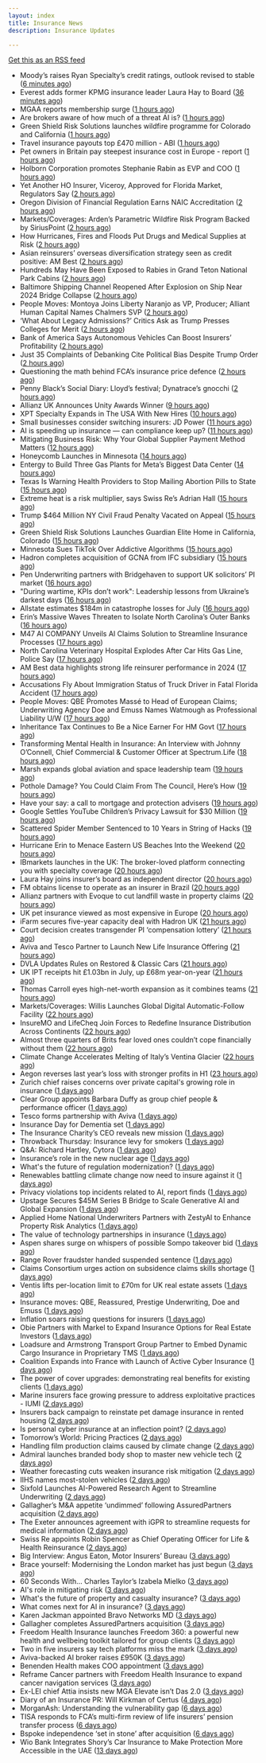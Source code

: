 ```yaml
---
layout: index
title: Insurance News
description: Insurance Updates

---
```


[Get this as an RSS feed](/insurance.rss)

<!-- news_marker starts -->
- Moody’s raises Ryan Specialty’s credit ratings, outlook revised to stable ([6 minutes ago](https://www.reinsurancene.ws/moodys-raises-ryan-specialtys-credit-ratings-outlook-revised-to-stable/))
- Everest adds former KPMG insurance leader Laura Hay to Board ([36 minutes ago](https://www.reinsurancene.ws/everest-adds-former-kpmg-insurance-leader-laura-hay-to-board/))
- MGAA reports membership surge ([1 hours ago](https://www.insurancebusinessmag.com/uk/news/breaking-news/mgaa-reports-membership-surge-547078.aspx))
- Are brokers aware of how much of a threat AI is? ([1 hours ago](https://www.insurancebusinessmag.com/uk/news/technology/are-brokers-aware-of-how-much-of-a-threat-ai-is-547077.aspx))
- Green Shield Risk Solutions launches wildfire programme for Colorado and California ([1 hours ago](https://www.reinsurancene.ws/green-shield-risk-solutions-launches-wildfire-programme-for-colorado-and-california/))
- Travel insurance payouts top £470 million - ABI ([1 hours ago](https://www.insurancebusinessmag.com/uk/news/travel/travel-insurance-payouts-top-470-million--abi-547076.aspx))
- Pet owners in Britain pay steepest insurance cost in Europe - report ([1 hours ago](https://www.insurancebusinessmag.com/uk/news/breaking-news/pet-owners-in-britain-pay-steepest-insurance-cost-in-europe--report-547074.aspx))
- Holborn Corporation promotes Stephanie Rabin as EVP and COO ([1 hours ago](https://www.reinsurancene.ws/holborn-corporation-promotes-stephanie-rabin-as-evp-and-coo/))
- Yet Another HO Insurer, Viceroy, Approved for Florida Market, Regulators Say ([2 hours ago](https://www.insurancejournal.com/news/southeast/2025/08/22/836624.htm))
- Oregon Division of Financial Regulation Earns NAIC Accreditation ([2 hours ago](https://www.insurancejournal.com/news/west/2025/08/22/836607.htm))
- Markets/Coverages: Arden’s Parametric Wildfire Risk Program Backed by SiriusPoint ([2 hours ago](https://www.insurancejournal.com/news/national/2025/08/22/836454.htm))
- How Hurricanes, Fires and Floods Put Drugs and Medical Supplies at Risk ([2 hours ago](https://www.insurancejournal.com/news/national/2025/08/22/836506.htm))
- Asian reinsurers’ overseas diversification strategy seen as credit positive: AM Best ([2 hours ago](https://www.reinsurancene.ws/asian-reinsurers-overseas-diversification-strategy-seen-as-credit-positive-am-best/))
- Hundreds May Have Been Exposed to Rabies in Grand Teton National Park Cabins ([2 hours ago](https://www.insurancejournal.com/news/west/2025/08/22/836172.htm))
- Baltimore Shipping Channel Reopened After Explosion on Ship Near 2024 Bridge Collapse ([2 hours ago](https://www.insurancejournal.com/news/east/2025/08/22/836627.htm))
- People Moves: Montoya Joins Liberty Naranjo as VP, Producer; Alliant Human Capital Names Chalmers SVP ([2 hours ago](https://www.insurancejournal.com/news/west/2025/08/22/836425.htm))
- ‘What About Legacy Admissions?’ Critics Ask as Trump Presses Colleges for Merit ([2 hours ago](https://www.insurancejournal.com/news/national/2025/08/22/836210.htm))
- Bank of America Says Autonomous Vehicles Can Boost Insurers’ Profitability ([2 hours ago](https://www.insurancejournal.com/news/national/2025/08/22/836590.htm))
- Just 35 Complaints of Debanking Cite Political Bias Despite Trump Order ([2 hours ago](https://www.insurancejournal.com/news/national/2025/08/22/836459.htm))
- Questioning the math behind FCA’s insurance price defence ([2 hours ago](https://www.postonline.co.uk/regulation/7958257/questioning-the-math-behind-fca%E2%80%99s-insurance-price-defence))
- Penny Black’s Social Diary: Lloyd’s festival; Dynatrace’s gnocchi ([2 hours ago](https://www.postonline.co.uk/people/7958186/penny-black%E2%80%99s-social-diary-lloyd%E2%80%99s-festival-dynatrace%E2%80%99s-gnocchi))
- Allianz UK Announces Unity Awards Winner ([9 hours ago](https://insurance-edge.net/2025/08/21/allianz-uk-announces-unity-awards-winner/))
- XPT Specialty Expands in The USA With New Hires ([10 hours ago](https://insurance-edge.net/2025/08/21/xpt-specialty-expands-in-the-usa-with-new-hires/))
- Small businesses consider switching insurers: JD Power ([11 hours ago](https://www.dig-in.com/news/small-businesses-consider-switching-insurers-jd-power))
- AI is speeding up insurance — can compliance keep up? ([11 hours ago](https://www.dig-in.com/opinion/ai-is-affecting-insurance-compliance))
- Mitigating Business Risk: Why Your Global Supplier Payment Method Matters ([12 hours ago](https://insurance-edge.net/2025/08/21/mitigating-business-risk-why-your-global-supplier-payment-method-matters/))
- Honeycomb Launches in Minnesota ([14 hours ago](https://www.insurancejournal.com/news/midwest/2025/08/21/836592.htm))
- Entergy to Build Three Gas Plants for Meta’s Biggest Data Center ([14 hours ago](https://www.insurancejournal.com/news/southcentral/2025/08/21/836573.htm))
- Texas Is Warning Health Providers to Stop Mailing Abortion Pills to State ([15 hours ago](https://www.insurancejournal.com/news/southcentral/2025/08/21/836565.htm))
- Extreme heat is a risk multiplier, says Swiss Re’s Adrian Hall ([15 hours ago](https://www.reinsurancene.ws/extreme-heat-is-a-risk-multiplier-says-swiss-res-adrian-hall/))
- Trump $464 Million NY Civil Fraud Penalty Vacated on Appeal ([15 hours ago](https://www.insurancejournal.com/news/national/2025/08/21/836562.htm))
- Green Shield Risk Solutions Launches Guardian Elite Home in California, Colorado ([15 hours ago](https://www.insurancejournal.com/news/west/2025/08/21/836553.htm))
- Minnesota Sues TikTok Over Addictive Algorithms ([15 hours ago](https://www.insurancejournal.com/news/midwest/2025/08/21/836560.htm))
- Hadron completes acquisition of GCNA from IFC subsidiary ([15 hours ago](https://www.reinsurancene.ws/hadron-completes-acquisition-of-gcna-from-ifc-subsidiary/))
- Pen Underwriting partners with Bridgehaven to support UK solicitors’ PI market ([16 hours ago](https://www.reinsurancene.ws/pen-underwriting-partners-with-bridgehaven-to-support-uk-solicitors-pi-market/))
- "During wartime, KPIs don’t work": Leadership lessons from Ukraine’s darkest days ([16 hours ago](https://www.insurancebusinessmag.com/uk/news/breaking-news/during-wartime-kpis-dont-work-leadership-lessons-from-ukraines-darkest-days-547007.aspx))
- Allstate estimates $184m in catastrophe losses for July ([16 hours ago](https://www.reinsurancene.ws/allstate-estimates-184m-in-catastrophe-losses-for-july/))
- Erin’s Massive Waves Threaten to Isolate North Carolina’s Outer Banks ([16 hours ago](https://www.insurancejournal.com/news/southeast/2025/08/21/836540.htm))
- M47 AI COMPANY Unveils AI Claims Solution to Streamline Insurance Processes ([17 hours ago](https://www.insurtechinsights.com/m47-ai-company-unveils-ai-claims-solution-to-streamline-insurance-processes/))
- North Carolina Veterinary Hospital Explodes After Car Hits Gas Line, Police Say ([17 hours ago](https://www.insurancejournal.com/news/southeast/2025/08/21/836537.htm))
- AM Best data highlights strong life reinsurer performance in 2024 ([17 hours ago](https://www.reinsurancene.ws/am-best-data-highlights-strong-life-reinsurer-performance-in-2024/))
- Accusations Fly About Immigration Status of Truck Driver in Fatal Florida Accident ([17 hours ago](https://www.insurancejournal.com/news/southeast/2025/08/21/836530.htm))
- People Moves: QBE Promotes Massé to Head of European Claims; Underwriting Agency Doe and Emuss Names Watmough as Professional Liability U/W ([17 hours ago](https://www.insurancejournal.com/news/international/2025/08/21/836502.htm))
- Inheritance Tax Continues to Be a Nice Earner For HM Govt ([17 hours ago](https://insurance-edge.net/2025/08/21/inheritance-tax-continues-to-be-a-nice-earner-for-hm-govt/))
- Transforming Mental Health in Insurance: An Interview with Johnny O’Connell, Chief Commercial & Customer Officer at Spectrum.Life ([18 hours ago](https://www.insurtechinsights.com/transforming-mental-health-in-insurance-an-interview-with-johnny-oconnell-chief-commercial-customer-officer-at-spectrum-life/))
- Marsh expands global aviation and space leadership team ([19 hours ago](https://www.insurancebusinessmag.com/uk/news/breaking-news/marsh-expands-global-aviation-and-space-leadership-team-546974.aspx))
- Pothole Damage? You Could Claim From The Council, Here’s How ([19 hours ago](https://insurance-edge.net/2025/08/21/pothole-damage-you-could-claim-from-the-council-heres-how/))
- Have your say: a call to mortgage and protection advisers ([19 hours ago](https://ifamagazine.com/have-your-say-a-call-to-mortgage-and-protection-advisers/))
- Google Settles YouTube Children’s Privacy Lawsuit for $30 Million ([19 hours ago](https://www.insurancejournal.com/news/national/2025/08/21/836513.htm))
- Scattered Spider Member Sentenced to 10 Years in String of Hacks ([19 hours ago](https://www.insurancejournal.com/news/national/2025/08/21/836509.htm))
- Hurricane Erin to Menace Eastern US Beaches Into the Weekend ([20 hours ago](https://www.insurancejournal.com/news/east/2025/08/21/836503.htm))
- IBmarkets launches in the UK: The broker-loved platform connecting you with specialty coverage ([20 hours ago](https://www.insurancebusinessmag.com/uk/news/breaking-news/ibmarkets-launches-in-the-uk-the-brokerloved-platform-connecting-you-with-specialty-coverage-546952.aspx))
- Laura Hay joins insurer’s board as independent director ([20 hours ago](https://www.insurancebusinessmag.com/uk/news/breaking-news/laura-hay-joins-insurers-board-as-independent-director-546951.aspx))
- FM obtains license to operate as an insurer in Brazil ([20 hours ago](https://www.insurancebusinessmag.com/uk/news/breaking-news/fm-obtains-license-to-operate-as-an-insurer-in-brazil-546948.aspx))
- Allianz partners with Evoque to cut landfill waste in property claims ([20 hours ago](https://www.insurancebusinessmag.com/uk/news/claims/allianz-partners-with-evoque-to-cut-landfill-waste-in-property-claims-546947.aspx))
- UK pet insurance viewed as most expensive in Europe ([20 hours ago](https://www.postonline.co.uk/personal/7958915/uk-pet-insurance-viewed-as-most-expensive-in-europe))
- iFarm secures five-year capacity deal with Hadron UK ([21 hours ago](https://www.insurancebusinessmag.com/uk/news/breaking-news/ifarm-secures-fiveyear-capacity-deal-with-hadron-uk-546946.aspx))
- Court decision creates transgender PI ‘compensation lottery’ ([21 hours ago](https://www.postonline.co.uk/personal/7958916/court-decision-creates-transgender-pi-%E2%80%98compensation-lottery%E2%80%99))
- Aviva and Tesco Partner to Launch New Life Insurance Offering ([21 hours ago](https://www.insurtechinsights.com/aviva-and-tesco-partner-to-launch-new-life-insurance-offering/))
- DVLA Updates Rules on Restored & Classic Cars ([21 hours ago](https://insurance-edge.net/2025/08/21/dvla-updates-rules-on-restored-classic-cars/))
- UK IPT receipts hit £1.03bn in July, up £68m year-on-year ([21 hours ago](https://www.insurancebusinessmag.com/uk/news/life-insurance/uk-ipt-receipts-hit-1-03bn-in-july-up-68m-yearonyear-546942.aspx))
- Thomas Carroll eyes high-net-worth expansion as it combines teams ([21 hours ago](https://www.postonline.co.uk/broker/7958912/thomas-carroll-eyes-high-net-worth-expansion-as-it-combines-teams))
- Markets/Coverages: Willis Launches Global Digital Automatic-Follow Facility ([22 hours ago](https://www.insurancejournal.com/news/international/2025/08/21/836499.htm))
- InsureMO and LifeCheq Join Forces to Redefine Insurance Distribution Across Continents ([22 hours ago](https://www.insurtechinsights.com/insuremo-and-lifecheq-join-forces-to-redefine-insurance-distribution-across-continents/))
- Almost three quarters of Brits fear loved ones couldn’t cope financially without them ([22 hours ago](https://ifamagazine.com/almost-three-quarters-of-brits-fear-loved-ones-couldnt-cope-financially-without-them/))
- Climate Change Accelerates Melting of Italy’s Ventina Glacier ([22 hours ago](https://www.insurancejournal.com/news/international/2025/08/21/836484.htm))
- Aegon reverses last year’s loss with stronger profits in H1 ([23 hours ago](https://www.insurancebusinessmag.com/uk/news/breaking-news/aegon-reverses-last-years-loss-with-stronger-profits-in-h1-546921.aspx))
- Zurich chief raises concerns over private capital's growing role in insurance ([1 days ago](https://www.insurancebusinessmag.com/uk/news/breaking-news/zurich-chief-raises-concerns-over-private-capitals-growing-role-in-insurance-546919.aspx))
- Clear Group appoints Barbara Duffy as group chief people & performance officer ([1 days ago](https://www.insurancebusinessmag.com/uk/news/breaking-news/clear-group-appoints-barbara-duffy-as-group-chief-people-and-performance-officer-546918.aspx))
- Tesco forms partnership with Aviva ([1 days ago](https://www.insurancebusinessmag.com/uk/news/life-insurance/tesco-forms-partnership-with-aviva-546917.aspx))
- Insurance Day for Dementia set ([1 days ago](https://www.insurancebusinessmag.com/uk/news/non-profits/insurance-day-for-dementia-set-546915.aspx))
- The Insurance Charity’s CEO reveals new mission ([1 days ago](https://www.postonline.co.uk/people/7958166/the-insurance-charity%E2%80%99s-ceo-reveals-new-mission))
- Throwback Thursday: Insurance levy for smokers ([1 days ago](https://www.postonline.co.uk/claims/7956762/throwback-thursday-insurance-levy-for-smokers))
- Q&A: Richard Hartley, Cytora ([1 days ago](https://www.postonline.co.uk/technology/7958053/qa-richard-hartley-cytora))
- Insurance’s role in the new nuclear age ([1 days ago](https://www.postonline.co.uk/commercial/7958893/insurance%E2%80%99s-role-in-the-new-nuclear-age))
- What's the future of regulation modernization? ([1 days ago](https://www.dig-in.com/opinion/what-does-rule-modernization-mean))
- Renewables battling climate change now need to insure against it ([1 days ago](https://www.dig-in.com/articles/renewables-battling-climate-change-now-need-to-insure))
- Privacy violations top incidents related to AI, report finds ([1 days ago](https://www.insurancebusinessmag.com/uk/business-strategy/privacy-violations-top-incidents-related-to-ai-report-finds-546857.aspx))
- Upstage Secures $45M Series B Bridge to Scale Generative AI and Global Expansion ([1 days ago](https://www.insurtechinsights.com/upstage-secures-45m-series-b-bridge-to-scale-generative-ai-and-global-expansion/))
- Applied Home National Underwriters Partners with ZestyAI to Enhance Property Risk Analytics ([1 days ago](https://www.insurtechinsights.com/applied-home-national-underwriters-partners-with-zestyai-to-enhance-property-risk-analytics/))
- The value of technology partnerships in insurance ([1 days ago](https://www.dig-in.com/podcast/the-value-of-technology-partnerships-in-insurance))
- Aspen shares surge on whispers of possible Sompo takeover bid ([1 days ago](https://www.insurancebusinessmag.com/uk/news/breaking-news/aspen-shares-surge-on-whispers-of-possible-sompo-takeover-bid-546864.aspx))
- Range Rover fraudster handed suspended sentence ([1 days ago](https://www.postonline.co.uk/claims/7958909/range-rover-fraudster-handed-suspended-sentence))
- Claims Consortium urges action on subsidence claims skills shortage ([1 days ago](https://www.insurancebusinessmag.com/uk/news/claims/claims-consortium-urges-action-on-subsidence-claims-skills-shortage-546782.aspx))
- Ventis lifts per-location limit to £70m for UK real estate assets ([1 days ago](https://www.insurancebusinessmag.com/uk/news/breaking-news/ventis-lifts-perlocation-limit-to-70m-for-uk-real-estate-assets-546781.aspx))
- Insurance moves: QBE, Reassured, Prestige Underwriting, Doe and Emuss ([1 days ago](https://www.insurancebusinessmag.com/uk/news/breaking-news/insurance-moves-qbe-reassured-prestige-underwriting-doe-and-emuss-546778.aspx))
- Inflation soars raising questions for insurers ([1 days ago](https://www.insurancebusinessmag.com/uk/news/breaking-news/inflation-soars-raising-questions-for-insurers-546777.aspx))
- Obie Partners with Markel to Expand Insurance Options for Real Estate Investors ([1 days ago](https://www.insurtechinsights.com/obie-partners-with-markel-to-expand-insurance-options-for-real-estate-investors/))
- Loadsure and Armstrong Transport Group Partner to Embed Dynamic Cargo Insurance in Proprietary TMS ([1 days ago](https://www.insurtechinsights.com/loadsure-and-armstrong-transport-group-partner-to-embed-dynamic-cargo-insurance-in-proprietary-tms/))
- Coalition Expands into France with Launch of Active Cyber Insurance ([1 days ago](https://www.insurtechinsights.com/coalition-expands-into-france-with-launch-of-active-cyber-insurance/))
- The power of cover upgrades: demonstrating real benefits for existing clients ([1 days ago](https://ifamagazine.com/the-power-of-cover-upgrades-demonstrating-real-benefits-for-existing-clients/))
- Marine insurers face growing pressure to address exploitative practices - IUMI ([2 days ago](https://www.insurancebusinessmag.com/uk/news/marine/marine-insurers-face-growing-pressure-to-address-exploitative-practices--iumi-546766.aspx))
- Insurers back campaign to reinstate pet damage insurance in rented housing ([2 days ago](https://www.insurancebusinessmag.com/uk/news/property-insurance/insurers-back-campaign-to-reinstate-pet-damage-insurance-in-rented-housing-546761.aspx))
- Is personal cyber insurance at an inflection point? ([2 days ago](https://www.postonline.co.uk/personal/7958123/is-personal-cyber-insurance-at-an-inflection-point))
- Tomorrow’s World: Pricing Practices ([2 days ago](https://www.postonline.co.uk/personal/7958156/tomorrow%E2%80%99s-world-pricing-practices))
- Handling film production claims caused by climate change ([2 days ago](https://www.postonline.co.uk/claims/7958022/handling-film-production-claims-caused-by-climate-change))
- Admiral launches branded body shop to master new vehicle tech ([2 days ago](https://www.postonline.co.uk/claims/7958908/admiral-launches-branded-body-shop-to-master-new-vehicle-tech))
- Weather forecasting cuts weaken insurance risk mitigation ([2 days ago](https://www.dig-in.com/news/weather-forecasting-cuts-weaken-insurance-risk-mitigation))
- IIHS names most-stolen vehicles ([2 days ago](https://www.dig-in.com/news/iihs-names-most-stolen-vehicle-models))
- Sixfold Launches AI-Powered Research Agent to Streamline Underwriting ([2 days ago](https://www.insurtechinsights.com/sixfold-launches-ai-powered-research-agent-to-streamline-underwriting/))
- Gallagher’s M&A appetite ‘undimmed’ following AssuredPartners acquisition ([2 days ago](https://www.postonline.co.uk/broker/7958906/gallagher%E2%80%99s-ma-appetite-%E2%80%98undimmed%E2%80%99-following-assuredpartners-acquisition))
- The Exeter announces agreement with iGPR to streamline requests for medical information ([2 days ago](https://ifamagazine.com/the-exeter-announces-agreement-with-igpr-to-streamline-requests-for-medical-information/))
- Swiss Re appoints Robin Spencer as Chief Operating Officer for Life & Health Reinsurance ([2 days ago](https://ifamagazine.com/swiss-re-appoints-robin-spencer-as-chief-operating-officer-for-life-health-reinsurance/))
- Big Interview: Angus Eaton, Motor Insurers’ Bureau ([3 days ago](https://www.postonline.co.uk/regulation/7958299/big-interview-angus-eaton-motor-insurers%E2%80%99-bureau))
- Brace yourself: Modernising the London market has just begun ([3 days ago](https://www.postonline.co.uk/lloyd%E2%80%99slondon/7958892/brace-yourself-modernising-the-london-market-has-just-begun))
- 60 Seconds With… Charles Taylor’s Izabela Mielko ([3 days ago](https://www.postonline.co.uk/technology/7957984/60-seconds-with%E2%80%A6-charles-taylor%E2%80%99s-izabela-mielko))
- AI's role in mitigating risk ([3 days ago](https://www.dig-in.com/opinion/ais-role-in-mitigating-risk))
- What's the future of property and casualty insurance? ([3 days ago](https://www.dig-in.com/opinion/whats-the-future-of-property-and-casualty-insurance))
- What comes next for AI in insurance? ([3 days ago](https://www.dig-in.com/opinion/what-comes-next-for-ai-in-insurance))
- Karen Jackman appointed Bravo Networks MD ([3 days ago](https://www.postonline.co.uk/broker/7958905/karen-jackman-appointed-bravo-networks-md))
- Gallagher completes AssuredPartners acquisition ([3 days ago](https://www.postonline.co.uk/broker/7958904/gallagher-completes-assuredpartners-acquisition))
- Freedom Health Insurance launches Freedom 360: a powerful new health and wellbeing toolkit tailored for group clients ([3 days ago](https://ifamagazine.com/freedom-health-insurance-launches-freedom-360-a-powerful-new-health-and-wellbeing-toolkit-tailored-for-group-clients/))
- Two in five insurers say tech platforms miss the mark ([3 days ago](https://www.postonline.co.uk/news/7958902/two-in-five-insurers-say-tech-platforms-miss-the-mark))
- Aviva-backed AI broker raises £950K ([3 days ago](https://www.postonline.co.uk/broker/7958903/aviva-backed-ai-broker-raises-%C2%A3950k))
- Benenden Health makes COO appointment ([3 days ago](https://ifamagazine.com/benenden-health-makes-coo-appointment/))
- Reframe Cancer partners with Freedom Health Insurance to expand cancer navigation services ([3 days ago](https://ifamagazine.com/reframe-cancer-partners-with-freedom-health-insurance-to-expand-cancer-navigation-services/))
- Ex-LEI chief Attia insists new MGA Elevate isn’t Das 2.0 ([3 days ago](https://www.postonline.co.uk/personal/7958900/ex-lei-chief-attia-insists-new-mga-elevate-isn%E2%80%99t-das-20))
- Diary of an Insurance PR: Will Kirkman of Certus ([4 days ago](https://www.postonline.co.uk/people/7958006/diary-of-an-insurance-pr-will-kirkman-of-certus))
- MorganAsh: Understanding the vulnerability gap ([6 days ago](https://ifamagazine.com/morganash-understanding-the-vulnerability-gap/))
- TISA responds to FCA’s multi-firm review of life insurers’ pension transfer process ([6 days ago](https://ifamagazine.com/tisa-responds-to-fcas-multi-firm-review-of-life-insurers-pension-transfer-process/))
- Bspoke independence ‘set in stone’ after acquisition ([6 days ago](https://www.postonline.co.uk/news/7958876/bspoke-independence-%E2%80%98set-in-stone%E2%80%99-after-acquisition))
- Wio Bank Integrates Shory’s Car Insurance to Make Protection More Accessible in the UAE ([13 days ago](https://thefintechtimes.com/wio-bank-integrates-shorys-car-insurance-to-make-protection-more-accessible-in-the-uae/))

<!-- news_marker ends -->